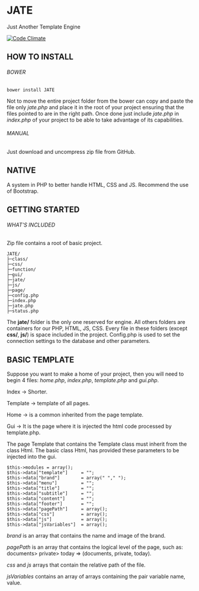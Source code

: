 # JATE
Just Another Template Engine

[![Code Climate](https://codeclimate.com/repos/56967a41b175617550007660/badges/345708f215bf82bc7fdf/gpa.svg)](https://codeclimate.com/repos/56967a41b175617550007660/feed)
## HOW TO INSTALL
###### BOWER
```
bower install JATE
```
Not to move the entire project folder from the bower can copy and paste the file only _jate.php_ and place it in the root of your project ensuring that the files pointed to are in the right path. Once done just include _jate.php_ in _index.php_ of your project to be able to take advantage of its capabilities.
###### MANUAL
Just download and uncompress zip file from GitHub.
## NATIVE
A system in PHP to better handle HTML, CSS and JS.
Recommend the use of Bootstrap.


## GETTING STARTED
###### WHAT'S INCLUDED
Zip file contains a root of basic project.
```
JATE/
├─class/
├─css/
├─function/
├─gui/
├─jate/
├─js/
├─page/
├─config.php
├─index.php
├─jate.php
├─status.php
```
The **jate/** folder is the only one reserved for engine.
All others folders are containers for our PHP, HTML, JS, CSS.
Every file in these folders (except **css/**, **js/**) is space included in the project.
Config.php is used to set the connection settings to the database and other parameters.

## BASIC TEMPLATE
Suppose you want to make a home of your project,
then you will need to begin 4 files:
_home.php_, _index.php_, _template.php_ and _gui.php_.

Index -> Shorter.

Template -> template of all pages.

Home -> is a common inherited from the page template.

Gui -> It is the page where it is injected the html code processed by template.php.


The page Template that contains the Template class must inherit from the class Html.
The basic class Html, has provided these parameters to be injected into the gui.
```
$this->modules = array();
$this->data["template"]     = "";
$this->data["brand"]        = array(" "," ");
$this->data["menu"]         = "";
$this->data["title"]        = "";
$this->data["subtitle"]     = "";
$this->data["content"]      = "";
$this->data["footer"]       = "";
$this->data["pagePath"]     = array();
$this->data["css"]          = array();
$this->data["js"]           = array();
$this->data["jsVariables"]  = array();
```
_brand_ is an array that contains the name and image of the brand.

_pagePath_ is an array that contains the logical level of the page, such as: documents> private> today => (documents, private, today).

_css_ and _js_ arrays that contain the relative path of the file.

_jsVariables_ contains an array of arrays containing the pair variable name, value.
